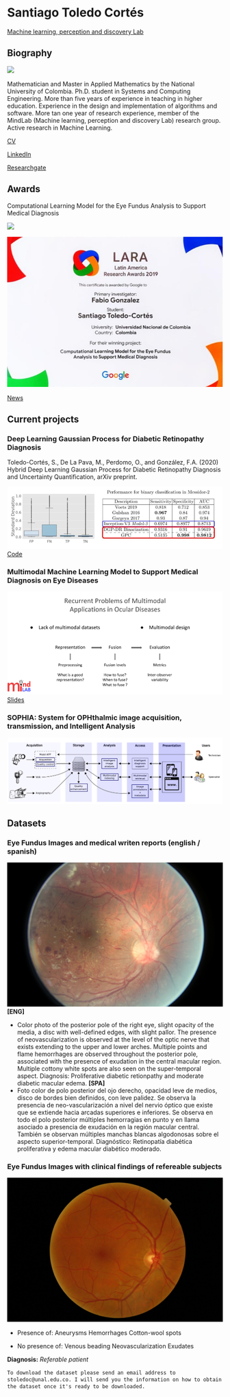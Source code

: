 # Santiago Toledo Cortés
[Machine learning, perception and discovery Lab](http://www.ingenieria.unal.edu.co/mindlab/)
## Biography
![](https://ingenieria.unal.edu.co/mindlab/wp-content/uploads/2019/03/IMG-20160407-WA0007-177x300.jpg)

Mathematician and Master in Applied Mathematics by the National University of Colombia. Ph.D. student in Systems and Computing Engineering. More than five years of experience in teaching in higher education. Experience in the design and implementation of algorithms and software. More tan one year of research experience, member of the MindLab (Machine learning, perception and discovery Lab) research group. Active research in Machine Learning.

[CV](https://github.com/stoledoc/santiagotoledo/blob/master/CV_Santiago_Toledo.pdf)

[LinkedIn](https://www.linkedin.com/in/santiago-toledo-cort%C3%A9s-66964a54/?originalSubdomain=co)

[Researchgate](https://www.researchgate.net/profile/Santiago_Toledo_Cortes)

## Awards

Computational Learning Model for the Eye Fundus Analysis to Support Medical Diagnosis

![](https://www.elespectador.com/resizer/UEV93vwZh3dtjbdi1ey4iMpD4Iw=/657x0/cloudfront-us-east-1.images.arcpublishing.com/elespectador/OHBWB33N75B6FKG3Y6BPIQHF5I.jpg)

![](https://raw.githubusercontent.com/stoledoc/santiagotoledo/master/Premio_LARAGoogleResearch.jpg)

[News](https://www.elespectador.com/noticias/tecnologia/cinco-proyectos-colombianos-ganaron-en-los-premios-de-investigacion-lara-de-google/)

## Current projects

###  Deep Learning Gaussian Process for Diabetic Retinopathy Diagnosis

Toledo-Cortés, S., De La Pava, M., Perdomo, O., and González, F.A. (2020) Hybrid Deep Learning Gaussian Process for Diabetic Retinopathy Diagnosis and Uncertainty Quantification, arXiv preprint.

![](https://raw.githubusercontent.com/stoledoc/santiagotoledo/master/Results_Messidor2.jpg)
[Code](https://github.com/stoledoc/DLGP-DR-Diagnosis)

### Multimodal Machine Learning Model to Support Medical Diagnosis on Eye Diseases

![](https://raw.githubusercontent.com/stoledoc/santiagotoledo/master/Multimodal_problems.png)
[Slides](https://github.com/stoledoc/santiagotoledo/blob/master/PhD%20Qualifying%20Exam_SantiagoToledo.pdf)

###  SOPHIA: System for OPHthalmic image acquisition, transmission, and Intelligent Analysis

![](https://raw.githubusercontent.com/stoledoc/santiagotoledo/master/image_system_blue.png)

## Datasets

### Eye Fundus Images and medical writen reports (english / spanish)
![](https://raw.githubusercontent.com/stoledoc/santiagotoledo/master/16_left.jpeg)
**[ENG]**
- Color photo of the posterior pole of the right eye, slight opacity of the media, a disc with well-defined edges, with slight pallor. The presence of neovascularization is observed at the level of the optic nerve that exists extending to the upper and lower arches. Multiple points and flame hemorrhages are observed throughout the posterior pole, associated with the presence of exudation in the central macular region. Multiple cottony white spots are also seen on the super-temporal aspect. Diagnosis: Proliferative diabetic retionpathy and moderate diabetic macular edema.
**[SPA]**
- Foto color de polo posterior del ojo derecho, opacidad leve de medios, disco de bordes bien definidos, con leve palidez. Se observa la presencia de neo-vascularización a nivel del nervio óptico que existe que se extiende hacia arcadas superiores e inferiores. Se observa en todo el polo posterior múltiples hemorragias en punto y en llama asociado a presencia de exudación en la región macular central. También se observan múltiples manchas blancas algodonosas sobre el aspecto superior-temporal. Diagnóstico: Retinopatía diabética proliferativa y edema macular diabético moderado.

### Eye Fundus Images with clinical findings of refereable subjects

![](https://raw.githubusercontent.com/stoledoc/santiagotoledo/master/IM0092.000.png)
- Presence of:
Aneurysms
Hemorrhages
Cotton-wool spots

- No presence of:
Venous beading
Neovascularization
Exudates

**Diagnosis:**
_Referable patient_

```
To download the dataset please send an email address to stoledoc@unal.edu.co. I will send you the information on how to obtain the dataset once it's ready to be downloaded.
